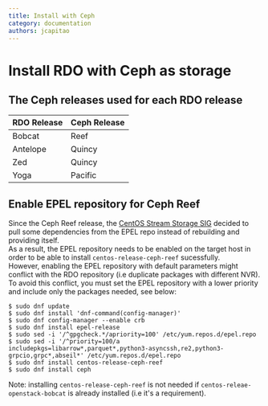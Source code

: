 ```yaml
---
title: Install with Ceph
category: documentation
authors: jcapitao
---
```


# Install RDO with Ceph as storage

## The Ceph releases used for each RDO release

| RDO Release | Ceph Release |
| ------ | ----- |
| Bobcat | Reef |
| Antelope | Quincy |
| Zed | Quincy |
| Yoga | Pacific |

## Enable EPEL repository for Ceph Reef

Since the Ceph Reef release, the [CentOS Stream Storage SIG](https://sigs.centos.org/storage/) decided to pull some dependencies from the EPEL repo instead of rebuilding and providing itself.  
As a result, the EPEL repository needs to be enabled on the target host in order to be able to install `centos-release-ceph-reef` sucessfully.  
However, enabling the EPEL repository with default parameters might conflict with the RDO repository (i.e duplicate packages with different NVR). To avoid this conflict, you must set the EPEL repository with a lower priority and include only the packages needed, see below:

  ```
  $ sudo dnf update
  $ sudo dnf install 'dnf-command(config-manager)'
  $ sudo dnf config-manager --enable crb
  $ sudo dnf install epel-release
  $ sudo sed -i '/^gpgcheck.*/apriority=100' /etc/yum.repos.d/epel.repo
  $ sudo sed -i '/^priority=100/a includepkgs=libarrow*,parquet*,python3-asyncssh,re2,python3-grpcio,grpc*,abseil*' /etc/yum.repos.d/epel.repo
  $ sudo dnf install centos-release-ceph-reef
  $ sudo dnf install ceph
  ```
  Note: installing `centos-release-ceph-reef` is not needed if `centos-releae-openstack-bobcat` is already installed (i.e it's a requirement).


